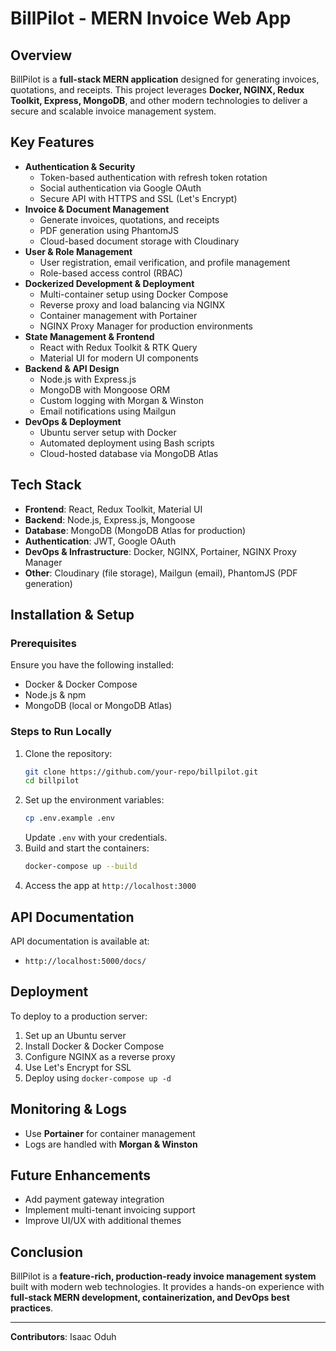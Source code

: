 # BillPilot - MERN Invoice Web App

## Overview

BillPilot is a **full-stack MERN application** designed for generating invoices, quotations, and receipts. This project leverages **Docker, NGINX, Redux Toolkit, Express, MongoDB**, and other modern technologies to deliver a secure and scalable invoice management system.

## Key Features

- **Authentication & Security**
  - Token-based authentication with refresh token rotation
  - Social authentication via Google OAuth
  - Secure API with HTTPS and SSL (Let's Encrypt)
- **Invoice & Document Management**
  - Generate invoices, quotations, and receipts
  - PDF generation using PhantomJS
  - Cloud-based document storage with Cloudinary
- **User & Role Management**
  - User registration, email verification, and profile management
  - Role-based access control (RBAC)
- **Dockerized Development & Deployment**
  - Multi-container setup using Docker Compose
  - Reverse proxy and load balancing via NGINX
  - Container management with Portainer
  - NGINX Proxy Manager for production environments
- **State Management & Frontend**
  - React with Redux Toolkit & RTK Query
  - Material UI for modern UI components
- **Backend & API Design**
  - Node.js with Express.js
  - MongoDB with Mongoose ORM
  - Custom logging with Morgan & Winston
  - Email notifications using Mailgun
- **DevOps & Deployment**
  - Ubuntu server setup with Docker
  - Automated deployment using Bash scripts
  - Cloud-hosted database via MongoDB Atlas

## Tech Stack

- **Frontend**: React, Redux Toolkit, Material UI
- **Backend**: Node.js, Express.js, Mongoose
- **Database**: MongoDB (MongoDB Atlas for production)
- **Authentication**: JWT, Google OAuth
- **DevOps & Infrastructure**: Docker, NGINX, Portainer, NGINX Proxy Manager
- **Other**: Cloudinary (file storage), Mailgun (email), PhantomJS (PDF generation)

## Installation & Setup

### Prerequisites

Ensure you have the following installed:

- Docker & Docker Compose
- Node.js & npm
- MongoDB (local or MongoDB Atlas)

### Steps to Run Locally

1. Clone the repository:
   ```sh
   git clone https://github.com/your-repo/billpilot.git
   cd billpilot
   ```
2. Set up the environment variables:
   ```sh
   cp .env.example .env
   ```
   Update `.env` with your credentials.
3. Build and start the containers:
   ```sh
   docker-compose up --build
   ```
4. Access the app at `http://localhost:3000`

## API Documentation

API documentation is available at:

- `http://localhost:5000/docs/`

## Deployment

To deploy to a production server:

1. Set up an Ubuntu server
2. Install Docker & Docker Compose
3. Configure NGINX as a reverse proxy
4. Use Let's Encrypt for SSL
5. Deploy using `docker-compose up -d`

## Monitoring & Logs

- Use **Portainer** for container management
- Logs are handled with **Morgan & Winston**

## Future Enhancements

- Add payment gateway integration
- Implement multi-tenant invoicing support
- Improve UI/UX with additional themes

## Conclusion

BillPilot is a **feature-rich, production-ready invoice management system** built with modern web technologies. It provides a hands-on experience with **full-stack MERN development, containerization, and DevOps best practices**.

---

**Contributors**: Isaac Oduh
